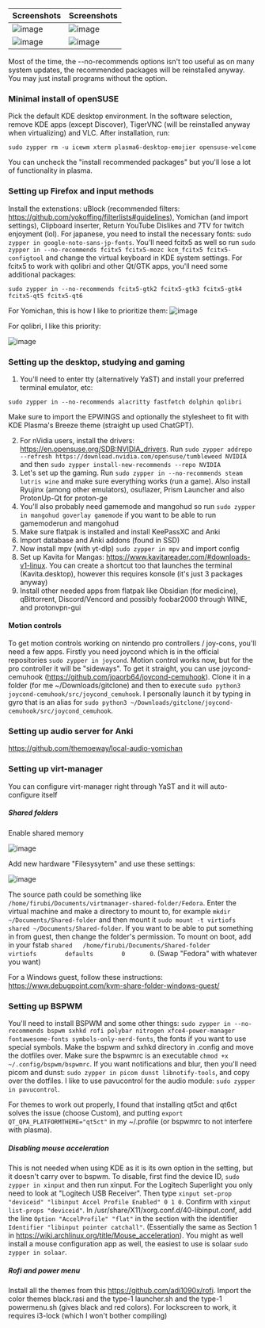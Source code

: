 
| Screenshots  | Screenshots |
| ------------- | ------------- |
| ![image](https://github.com/firubi/dotfiles/assets/168989779/58107ec0-d000-4a2e-b8cf-a77768628c33) | ![image](https://github.com/firubi/dotfiles/assets/168989779/669eac84-474a-4aaa-9780-5748358a704f)|
| ![image](https://github.com/firubi/dotfiles/assets/168989779/b2dd9dc7-4fba-496b-af1e-1db0c6751a57) | ![image](https://github.com/firubi/dotfiles/assets/168989779/87f34231-3be1-46fe-ace6-f3b78ae4e310) |


Most of the time, the --no-recommends options isn't too useful as on many system updates, the recommended packages will be reinstalled anyway. You may just install programs without the option. 

### Minimal install of openSUSE ###
Pick the default KDE desktop environment. In the software selection, remove KDE apps (except Discover), TigerVNC (will be reinstalled anyway when virtualizing) and VLC. After installation, run:

`sudo zypper rm -u icewm xterm plasma6-desktop-emojier opensuse-welcome`


 You can uncheck the "install recommended packages" but you'll lose a lot of functionality in plasma.

### Setting up Firefox and input methods ###
Install the extenstions: uBlock (recommended filters: https://github.com/yokoffing/filterlists#guidelines), Yomichan (and import settings), Clipboard inserter, Return YouTube Dislikes and 7TV for twitch enjoyment (lol). For japanese, you need to install the necessary fonts: `sudo zypper in google-noto-sans-jp-fonts`. You'll need fcitx5 as well so run `sudo zypper in --no-recommends fcitx5 fcitx5-mozc kcm_fcitx5 fcitx5-configtool` and change the virtual keyboard in KDE system settings. For fcitx5 to work with qolibri and other Qt/GTK apps, you'll need some additional packages:

`sudo zypper in --no-recommends fcitx5-gtk2 fcitx5-gtk3 fcitx5-gtk4 fcitx5-qt5 fcitx5-qt6`

For Yomichan, this is how I like to prioritize them: ![image](https://github.com/firubi/dotfiles/assets/168989779/3c34bbc3-577a-4755-b683-d681320a19b8)

For qolibri, I like this priority:

![image](https://github.com/firubi/dotfiles/assets/168989779/65e776e4-8647-4e2f-af59-730df233b1b2)


### Setting up the desktop, studying and gaming ###
1. You'll need to enter tty (alternatively YaST) and install your preferred terminal emulator, etc:
     
`sudo zypper in --no-recommends alacritty fastfetch dolphin qolibri`

Make sure to import the EPWINGS and optionally the stylesheet to fit with KDE Plasma's Breeze theme (straight up used ChatGPT).

2. For nVidia users, install the drivers: https://en.opensuse.org/SDB:NVIDIA_drivers. Run `sudo zypper addrepo --refresh https://download.nvidia.com/opensuse/tumbleweed NVIDIA` and then `sudo zypper install-new-recommends --repo NVIDIA`
3. Let's set up the gaming. Run `sudo zypper in --no-recommends steam lutris wine` and make sure everything works (run a game). Also install Ryujinx (among other emulators), osu!lazer, Prism Launcher and also ProtonUp-Qt for proton-ge
4. You'll also probably need gamemode and mangohud so run `sudo zypper in mangohud goverlay gamemode` if you want to be able to run gamemoderun and mangohud
5. Make sure flatpak is installed and install KeePassXC and Anki
6. Import database and Anki addons (found in SSD)
7. Now install mpv (with yt-dlp) `sudo zypper in mpv` and import config
8. Set up Kavita for Mangas: https://www.kavitareader.com/#downloads-v1-linux. You can create a shortcut too that launches the terminal (Kavita.desktop), however this requires konsole (it's just 3 packages anyway)
9. Install other needed apps from flatpak like Obsidian (for medicine), qBittorrent, Discord/Vencord and possibly foobar2000 through WINE, and protonvpn-gui

#### Motion controls ####
To get motion controls working on nintendo pro controllers / joy-cons, you'll need a few apps. Firstly you need joycond which is in the official repositories `sudo zypper in joycond`. Motion control works now, but for the pro controller it will be "sideways". To get it straight, you can use joycond-cemuhook (https://github.com/joaorb64/joycond-cemuhook). Clone it in a folder (for me ~/Downloads/gitclone) and then to execute `sudo python3 joycond-cemuhook/src/joycond_cemuhook`. I personally launch it by typing in gyro that is an alias for `sudo python3 ~/Downloads/gitclone/joycond-cemuhook/src/joycond_cemuhook`.
 
### Setting up audio server for Anki ###
https://github.com/themoeway/local-audio-yomichan

 
 
### Setting up virt-manager ###
You can configure virt-manager right through YaST and it will auto-configure itself

  ##### Shared folders #####
 Enable shared memory 
 
![image](https://github.com/firubi/dotfiles/assets/168989779/440e7774-e705-45ab-b0ac-4bb98bd1661b)




 Add new hardware "Filesysytem" and use these settings: 
 
![image](https://github.com/firubi/dotfiles/assets/168989779/8188b71c-b7ea-4a8b-b390-56180a69115b)

 The source path could be something like `/home/firubi/Documents/virtmanager-shared-folder/Fedora`. Enter the virtual machine and make a directory to mount to, for example `mkdir ~/Documents/Shared-folder` and then mount it `sudo mount -t virtiofs shared ~/Documents/Shared-folder`. If you want to be able to put something in from guest, then change the folder's permission. To mount on boot, add in your fstab `shared   /home/firubi/Documents/Shared-folder       virtiofs        defaults        0       0`. (Swap "Fedora" with whatever you want)
 
For a Windows guest, follow these instructions: https://www.debugpoint.com/kvm-share-folder-windows-guest/


### Setting up BSPWM ###
You'll need to install BSPWM and some other things: `sudo zypper in --no-recommends bspwm sxhkd rofi polybar nitrogen xfce4-power-manager fontawesome-fonts symbols-only-nerd-fonts`, the fonts if you want to use special symbols. Make the bspwm and sxhkd directory in .config and move the dotfiles over. Make sure the bspwmrc is an executable `chmod +x ~/.config/bspwm/bspwmrc`. If you want notifications and blur, then you'll need picom and dunst: `sudo zypper in picom dunst libnotify-tools`, and copy over the dotfiles.  I like to use pavucontrol for the audio module: `sudo zypper in pavucontrol`.

For themes to work out properly, I found that installing qt5ct and qt6ct solves the issue (choose Custom), and putting `export QT_QPA_PLATFORMTHEME="qt5ct"` in my ~/.profile (or bspwmrc to not interfere with plasma).

##### Disabling mouse acceleration #####
This is not needed when using KDE as it is its own option in the setting, but it doesn't carry over to bspwm. To disable, first find the device ID, `sudo zypper in xinput` and then run xinput. For the Logitech Superlight you only need to look at "Logitech USB Receiver". Then type `xinput set-prop "deviceid" "libinput Accel Profile Enabled" 0 1 0`. Confirm with `xinput list-props "deviceid"`. In /usr/share/X11/xorg.conf.d/40-libinput.conf, add the line `Option "AccelProfile" "flat"` in the section with the identifier `Identifier "libinput pointer catchall"`. (Essentially the same as Section 1 in https://wiki.archlinux.org/title/Mouse_acceleration). You might as well install a mouse configuration app as well, the easiest to use is solaar `sudo zypper in solaar`.

##### Rofi and power menu #####
Install all the themes from this https://github.com/adi1090x/rofi. Import the color themes black.rasi and the type-1 launcher.sh and the type-1 powermenu.sh (gives black and red colors). For lockscreen to work, it requires i3-lock (which I won't bother compiling)
